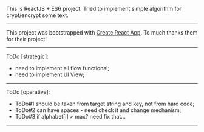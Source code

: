 This is ReactJS + ES6 project. Tried to implement simple algorithm for crypt/encrypt some text.
***
This project was bootstrapped with [Create React App](https://github.com/facebookincubator/create-react-app). To much thanks them for their project!
***
ToDo [strategic]:
 - need to implement all flow functional;
 - need to implement UI View;
***
ToDo [operative]:
 - ToDo#1 should be taken from target string and key, not from hard code;
 - ToDo#2 can have spaces - need check it and change mechanism;
 - ToDo#3 if alphabet[i] > max? need fix that...
 ***

